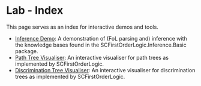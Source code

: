 # Lab - Index

This page serves as an index for interactive demos and tools.

* [Inference Demo](lab/inference-demo): A demonstration of (FoL parsing and) inference with the knowledge bases found in the SCFirstOrderLogic.Inference.Basic package.
* [Path Tree Visualiser](lab/path-tree-visualiser): An interactive visualiser for path trees as implemented by SCFirstOrderLogic.
* [Discrimination Tree Visualiser](lab/discrimination-tree-visualiser">): An interactive visualiser for discrimination trees as implemented by SCFirstOrderLogic.
